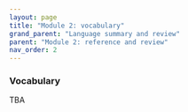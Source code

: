 ```yaml
---
layout: page
title: "Module 2: vocabulary"
grand_parent: "Language summary and review"
parent: "Module 2: reference and review"
nav_order: 2
---
```


### Vocabulary

TBA
